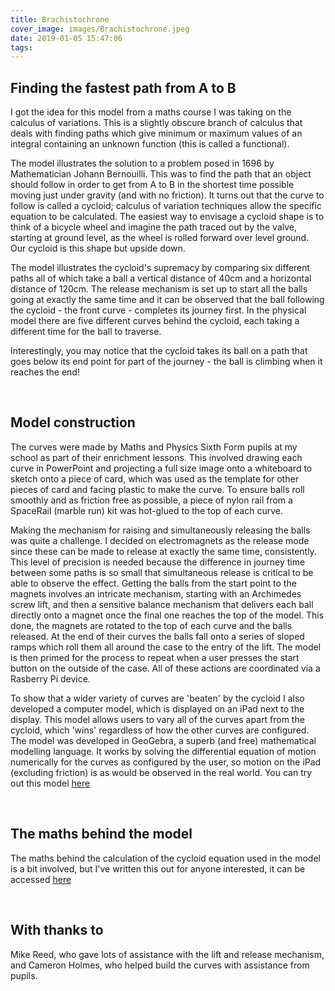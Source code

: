 ```yaml
---
title: Brachistochrone
cover_image: images/Brachistochrone.jpeg
date: 2019-01-05 15:47:06
tags:
---
```


<h2>Finding the fastest path from A to B</h2>

I got the idea for this model from a maths course I was taking on the calculus of variations.  This is a slightly obscure branch of calculus that deals with finding paths which give minimum or maximum values of an integral containing an unknown function (this is called a functional).

The model illustrates the solution to a problem posed in 1696 by Mathematician Johann Bernouilli.  This was to find the path that an object should follow in order to get from A to B  in the shortest time possible moving just under gravity (and with no friction).  It turns out that the curve to follow is called a cycloid; calculus of variation techniques allow the specific equation to be calculated.  The easiest way to envisage a cycloid shape is to think of a bicycle wheel and imagine the path traced out by the valve, starting at ground level, as the wheel is rolled forward over level ground.  Our cycloid is this shape but upside down.

The model illustrates the cycloid's supremacy by comparing six different paths all of which take a ball a vertical distance of 40cm and a horizontal distance of 120cm.  The release mechanism is set up to start all the balls going at exactly the same time and it can be observed that the ball following the cycloid - the front curve - completes its journey first.  In the physical model there are five different curves behind the cycloid, each taking a different time for the ball to traverse.

Interestingly, you may notice that the cycloid takes its ball on a path that goes below its end point for part of the journey - the ball is climbing when it reaches the end!

<br>

<h2>Model construction</h2>

The curves were made by Maths and Physics Sixth Form pupils at my school as part of their enrichment lessons.  This involved drawing each curve in PowerPoint and projecting a full size image onto a whiteboard to sketch onto a piece of card, which was used as the template for other pieces of card and facing plastic to make the curve.  To ensure balls roll smoothly and as friction free as possible, a piece of nylon rail from a SpaceRail (marble run) kit was hot-glued to the top of each curve.

Making the mechanism for raising and simultaneously releasing the balls was quite a challenge.  I decided on electromagnets as the release mode since these can be made to release at exactly the same time, consistently.  This level of precision is needed because the difference in journey time between some paths is so small that simultaneous release is critical to be able to observe the effect.  Getting the balls from the start point to the magnets involves an intricate mechanism, starting with an Archimedes screw lift, and then a sensitive balance mechanism that delivers each ball directly onto a magnet once the final one reaches the top of the model.  This done, the magnets are rotated to the top of each curve and the balls released.  At the end of their curves the balls fall onto a series of sloped ramps which roll them all around the case to the entry of the lift.  The model is then primed for the process to repeat when a user presses the start button on the outside of the case.  All of these actions are coordinated via a Rasberry Pi device.

<p>To show that a wider variety of curves are 'beaten' by the cycloid I also developed a computer model, which is displayed on an iPad next to the display.  This model allows users to vary all of the curves apart from the cycloid, which 'wins' regardless of how the other curves are configured.  The model was developed in GeoGebra, a superb (and free) mathematical modelling language.  It works by solving the differential equation of motion numerically for the curves as configured by the user, so motion on the iPad (excluding friction) is as would be observed in the real world.  You can try out this model <a href="https://www.geogebra.org/m/YrnfqtWg">here</a>
</p>

<br>

<h2>The maths behind the model</h2>

<p>The maths behind the calculation of the cycloid equation used in the model is a bit involved, but I've written this out for anyone interested, it can be accessed <a href="https://sites.google.com/view/fastestdescentcurve/home">here</a>
</p>

<br>

<h2>With thanks to</h2>

Mike Reed, who gave lots of assistance with the lift and release mechanism, and Cameron Holmes, who helped build the curves with assistance from pupils.
